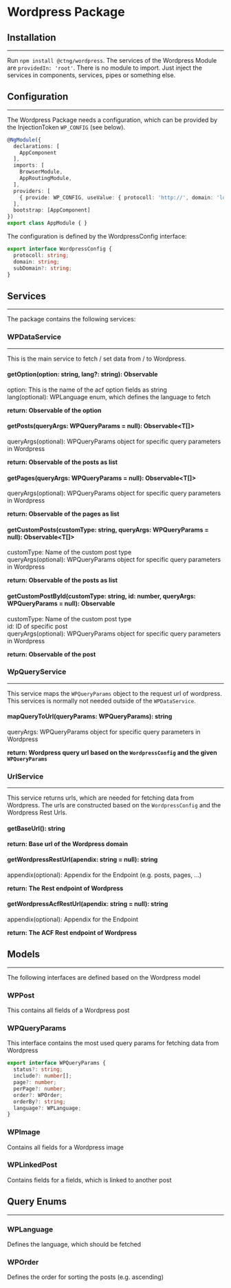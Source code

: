 # Wordpress Package

<section>

## Installation
------

Run `npm install @ctng/wordpress`. The services of the Wordpress Module are `providedIn: 'root'`. There is no module to import. Just inject the services in components, services, pipes or something else.

</section>

<section>

## Configuration
------

The Wordpress Package needs a configuration, which can be provided by the InjectionToken `WP_CONFIG` (see below). 

```typescript
@NgModule({
  declarations: [
    AppComponent
  ],
  imports: [
    BrowserModule,
    AppRoutingModule,
  ],
  providers: [
    { provide: WP_CONFIG, useValue: { protocoll: 'http://', domain: 'localhost:8080' } },
  ],
  bootstrap: [AppComponent]
})
export class AppModule { }
```

The configuration is defined by the WordpressConfig interface:

```typescript 
export interface WordpressConfig {
  protocoll: string;
  domain: string;
  subDomain?: string;
}
```

</section>

<section>

## Services
------

The package contains the following services:

### WPDataService
------

This is the main service to fetch / set data from / to Wordpress.

#### getOption<T>(option: string, lang?: string): Observable<T>

option: This is the name of the acf option fields as string  
lang(optional): WPLanguage enum, which defines the language to fetch

**return: Observable of the option**

#### getPosts<T extends WPPost>(queryArgs: WPQueryParams = null): Observable<T[]>

queryArgs(optional): WPQueryParams object for specific query parameters in Wordpress  

**return: Observable of the posts as list**

#### getPages<T extends WPPost>(queryArgs: WPQueryParams = null): Observable<T[]>

queryArgs(optional): WPQueryParams object for specific query parameters in Wordpress  

**return: Observable of the pages as list**

#### getCustomPosts<T extends WPPost>(customType: string, queryArgs: WPQueryParams = null): Observable<T[]>

customType: Name of the custom post type  
queryArgs(optional): WPQueryParams object for specific query parameters in Wordpress  

**return: Observable of the posts as list**

#### getCustomPostById<T extends WPPost>(customType: string, id: number, queryArgs: WPQueryParams = null): Observable<T>

customType: Name of the custom post type  
id: ID of specific post  
queryArgs(optional): WPQueryParams object for specific query parameters in Wordpress  

**return: Observable of the post**

### WpQueryService
------

This service maps the `WPQueryParams` object to the request url of wordpress. This services is normally not needed outside of the `WPDataService`.

#### mapQueryToUrl(queryParams: WPQueryParams): string

queryArgs: WPQueryParams object for specific query parameters in Wordpress  

**return: Wordpress query url based on the `WordpressConfig` and the given `WPQueryParams`**

### UrlService
------

This service returns urls, which are needed for fetching data from Wordpress. The urls are constructed based on the `WordpressConfig` and the Wordpress Rest Urls.

#### getBaseUrl(): string

**return: Base url of the Wordpress domain**

#### getWordpressRestUrl(apendix: string = null): string

appendix(optional): Appendix for the Endpoint (e.g. posts, pages, ...)

**return: The Rest endpoint of Wordpress**

#### getWordpressAcfRestUrl(apendix: string = null): string

appendix(optional): Appendix for the Endpoint

**return: The ACF Rest endpoint of Wordpress**

</section>

<section>

## Models
------

The following interfaces are defined based on the Wordpress model

### WPPost

This contains all fields of a Wordpress post

### WPQueryParams

This interface contains the most used query params for fetching data from Wordpress

```typescript
export interface WPQueryParams {
  status?: string;
  include?: number[];
  page?: number;
  perPage?: number;
  order?: WPOrder;
  orderBy?: string;
  language?: WPLanguage;
}
```

### WPImage

Contains all fields for a Wordpress image

### WPLinkedPost

Contains fields for a fields, which is linked to another post

</section>

<section>

## Query Enums
------

### WPLanguage

Defines the language, which should be fetched

### WPOrder

Defines the order for sorting the posts (e.g. ascending)

</section>
